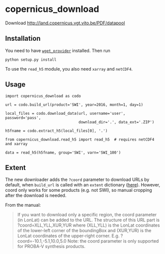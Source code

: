 # copernicus_download
Download http://land.copernicus.vgt.vito.be/PDF/datapool

## Installation

You need to have [`wget_provider`](https://github.com/DHI-GRAS/wget_provider) installed. Then run

    python setup.py install

To use the `read_h5` module, you also need `xarray` and `netCDF4`.


## Usage

```
import copernicus_download as codo

url = codo.build_url(product='SWI', year=2016, month=1, day=1)

local_files = codo.download_data(url, username='user', password='pass', 
                                 download_dir='.', data_ext='.ZIP')

h5fname = codo.extract_h5(local_files[0], '.')

from copernicus_download.read_h5 import read_h5  # requires netCDF4 and xarray

data = read_h5(h5fname, group='SWI', varn='SWI_100')
```

## Extent

The new downloader adds the `?coord` parameter to download URLs by default, when `build_url` is called with an `extent` dictionary ([here](https://github.com/DHI-GRAS/copernicus_download/blob/master/copernicus_download/query.py#L20)). However, coord only works for some products (e.g. not SWI), so manual cropping after the download is needed.

From the manual:

> If you want to download only a specific region, the coord parameter (in LonLat) can be added to the
> URL. The structure of this URL part is
> ?coord=XLL,YLL,XUR,YUR
> where (XLL,YLL) is the LonLat coordinates of the lower-left corner of the boundingBox and (XUR,YUR)
> is the LonLat coordinates of the upper-right corner. E.g. ?coord=-10.1,-5.1,10.0,5.0
> Note: the coord parameter is only supported for PROBA-V synthesis products. 
